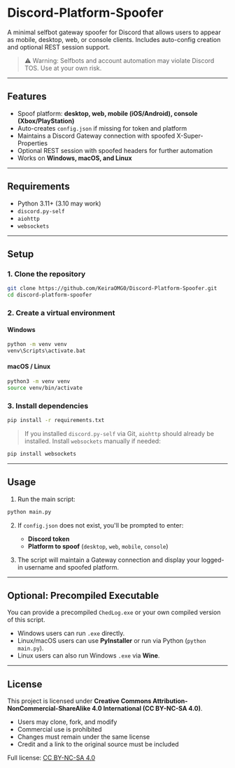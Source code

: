 # Discord-Platform-Spoofer
A minimal selfbot gateway spoofer for Discord that allows users to appear as mobile, desktop, web, or console clients. Includes auto-config creation and optional REST session support.

> ⚠️ Warning: Selfbots and account automation may violate Discord TOS. Use at your own risk.

---

## Features

- Spoof platform: **desktop, web, mobile (iOS/Android), console (Xbox/PlayStation)**  
- Auto-creates `config.json` if missing for token and platform  
- Maintains a Discord Gateway connection with spoofed X-Super-Properties  
- Optional REST session with spoofed headers for further automation  
- Works on **Windows, macOS, and Linux**  

---

## Requirements

- Python 3.11+ (3.10 may work)  
- `discord.py-self`  
- `aiohttp`  
- `websockets`  

---

## Setup

### 1. Clone the repository
```bash
git clone https://github.com/KeiraOMG0/Discord-Platform-Spoofer.git
cd discord-platform-spoofer
````

### 2. Create a virtual environment

#### Windows

```cmd
python -m venv venv
venv\Scripts\activate.bat
```

#### macOS / Linux

```bash
python3 -m venv venv
source venv/bin/activate
```

### 3. Install dependencies

```bash
pip install -r requirements.txt
```

> If you installed `discord.py-self` via Git, `aiohttp` should already be installed. Install `websockets` manually if needed:

```bash
pip install websockets
```

---

## Usage

1. Run the main script:

```bash
python main.py
```

2. If `config.json` does not exist, you'll be prompted to enter:

   * **Discord token**
   * **Platform to spoof** (`desktop`, `web`, `mobile`, `console`)

3. The script will maintain a Gateway connection and display your logged-in username and spoofed platform.

---

## Optional: Precompiled Executable

You can provide a precompiled `ChedLog.exe` or your own compiled version of this script.

* Windows users can run `.exe` directly.
* Linux/macOS users can use **PyInstaller** or run via Python (`python main.py`).
* Linux users can also run Windows `.exe` via **Wine**.

---

## License

This project is licensed under **Creative Commons Attribution-NonCommercial-ShareAlike 4.0 International (CC BY-NC-SA 4.0)**.

* Users may clone, fork, and modify
* Commercial use is prohibited
* Changes must remain under the same license
* Credit and a link to the original source must be included

Full license: [CC BY-NC-SA 4.0](https://creativecommons.org/licenses/by-nc-sa/4.0/legalcode)